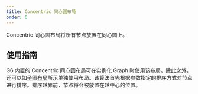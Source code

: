 ```yaml
---
title: Concentric 同心圆布局
order: 6
---
```


Concentric 同心圆布局将所有节点放置在同心圆上。

## 使用指南

G6 内置的 Concentric 同心圆布局可在实例化 Graph 时使用该布局。除此之外，还可以如[子图布局](/zh/docs/manual/middle/layout/sub-layout)所示单独使用布局。该算法首先根据参数指定的排序方式对节点进行排序。排序越靠前，节点将会被放置在越中心的位置。
